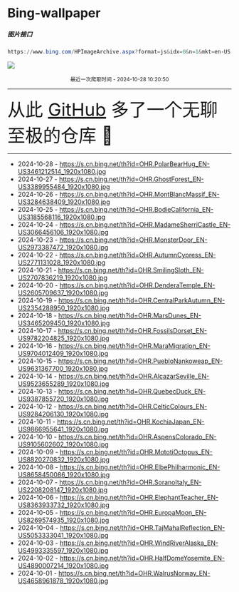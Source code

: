 # Bing-wallpaper

##### 图片接口

```powershell
https://www.bing.com/HPImageArchive.aspx?format=js&idx=0&n=1&mkt=en-US
```

 ![](https://s.cn.bing.net/th?id=OHR.PolarBearHug_EN-US3461212514_1920x1080.jpg)

<p align='center' >
    <small>
        最近一次爬取时间 - 2024-10-28 10:20:50
    </small>
    <br>
    <hr>
    <font size=7>
        <small>
           从此 <a href='https://github.com/'>GitHub</a> 多了一个无聊至极的仓库  🍳
        </small>
    </font>
    <hr>
</p>


- 2024-10-28 - https://s.cn.bing.net/th?id=OHR.PolarBearHug_EN-US3461212514_1920x1080.jpg 
- 2024-10-27 - https://s.cn.bing.net/th?id=OHR.GhostForest_EN-US3389955484_1920x1080.jpg 
- 2024-10-26 - https://s.cn.bing.net/th?id=OHR.MontBlancMassif_EN-US3284638409_1920x1080.jpg 
- 2024-10-25 - https://s.cn.bing.net/th?id=OHR.BodieCalifornia_EN-US3185568116_1920x1080.jpg 
- 2024-10-24 - https://s.cn.bing.net/th?id=OHR.MadameSherriCastle_EN-US3066456106_1920x1080.jpg 
- 2024-10-23 - https://s.cn.bing.net/th?id=OHR.MonsterDoor_EN-US2973387472_1920x1080.jpg 
- 2024-10-22 - https://s.cn.bing.net/th?id=OHR.AutumnCypress_EN-US2771131028_1920x1080.jpg 
- 2024-10-21 - https://s.cn.bing.net/th?id=OHR.SmilingSloth_EN-US2707836219_1920x1080.jpg 
- 2024-10-20 - https://s.cn.bing.net/th?id=OHR.DenderaTemple_EN-US2605709637_1920x1080.jpg 
- 2024-10-19 - https://s.cn.bing.net/th?id=OHR.CentralParkAutumn_EN-US2354288950_1920x1080.jpg 
- 2024-10-18 - https://s.cn.bing.net/th?id=OHR.MarsDunes_EN-US3465209450_1920x1080.jpg 
- 2024-10-17 - https://s.cn.bing.net/th?id=OHR.FossilsDorset_EN-US9782204825_1920x1080.jpg 
- 2024-10-16 - https://s.cn.bing.net/th?id=OHR.MaraMigration_EN-US9704012409_1920x1080.jpg 
- 2024-10-15 - https://s.cn.bing.net/th?id=OHR.PuebloNankoweap_EN-US9631367700_1920x1080.jpg 
- 2024-10-14 - https://s.cn.bing.net/th?id=OHR.AlcazarSeville_EN-US9523655289_1920x1080.jpg 
- 2024-10-13 - https://s.cn.bing.net/th?id=OHR.QuebecDuck_EN-US9387855720_1920x1080.jpg 
- 2024-10-12 - https://s.cn.bing.net/th?id=OHR.CelticColours_EN-US9284206130_1920x1080.jpg 
- 2024-10-11 - https://s.cn.bing.net/th?id=OHR.KochiaJapan_EN-US9866955641_1920x1080.jpg 
- 2024-10-10 - https://s.cn.bing.net/th?id=OHR.AspensColorado_EN-US9105602602_1920x1080.jpg 
- 2024-10-09 - https://s.cn.bing.net/th?id=OHR.MototiOctopus_EN-US8820270832_1920x1080.jpg 
- 2024-10-08 - https://s.cn.bing.net/th?id=OHR.ElbePhilharmonic_EN-US8658450086_1920x1080.jpg 
- 2024-10-07 - https://s.cn.bing.net/th?id=OHR.SoranoItaly_EN-US2208208147_1920x1080.jpg 
- 2024-10-06 - https://s.cn.bing.net/th?id=OHR.ElephantTeacher_EN-US8363933732_1920x1080.jpg 
- 2024-10-05 - https://s.cn.bing.net/th?id=OHR.EuropaMoon_EN-US8269574935_1920x1080.jpg 
- 2024-10-04 - https://s.cn.bing.net/th?id=OHR.TajMahalReflection_EN-US5053333041_1920x1080.jpg 
- 2024-10-03 - https://s.cn.bing.net/th?id=OHR.WindRiverAlaska_EN-US4993335597_1920x1080.jpg 
- 2024-10-02 - https://s.cn.bing.net/th?id=OHR.HalfDomeYosemite_EN-US4890007214_1920x1080.jpg 
- 2024-10-01 - https://s.cn.bing.net/th?id=OHR.WalrusNorway_EN-US4658961878_1920x1080.jpg 
